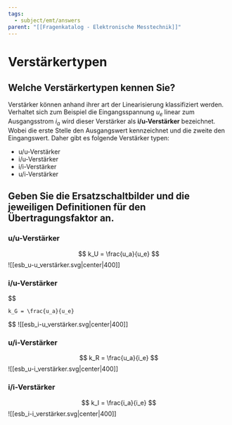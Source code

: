 ```yaml
---
tags:
  - subject/emt/answers
parent: "[[Fragenkatalog - Elektronische Messtechnik]]"
---
```

# Verstärkertypen

## Welche Verstärkertypen kennen Sie?  
Verstärker können anhand ihrer art der Linearisierung klassifiziert werden. Verhaltet sich zum Beispiel die Eingangsspannung $u_e$ linear zum Ausgangsstrom $i_a$ wird dieser Verstärker als **i/u-Verstärker** bezeichnet. Wobei die erste Stelle den Ausgangswert kennzeichnet und die zweite den Eingangswert. Daher gibt es folgende Verstärker typen:
  - u/u-Verstärker
  - i/u-Verstärker
  - i/i-Verstärker
  - u/i-Verstärker

## Geben Sie die Ersatzschaltbilder und die jeweiligen Definitionen für den Übertragungsfaktor an.  

### u/u-Verstärker
$$
	k_U = \frac{u_a}{u_e}
$$
![[esb_u-u_verstärker.svg|center|400]]

### i/u-Verstärker
$$

	k_G = \frac{u_a}{u_e}
$$
![[esb_i-u_verstärker.svg|center|400]]

### u/i-Verstärker
$$
	k_R = \frac{u_a}{i_e}
$$
![[esb_u-i_verstärker.svg|center|400]]


### i/i-Verstärker
$$
	k_I = \frac{i_a}{i_e}
$$
![[esb_i-i_verstärker.svg|center|400]]